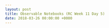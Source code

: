 ```yaml
---
layout: post
title: Observable Notebooks (RC Week 11 Day 5)
date: 2018-03-26 00:00:00 +0000
---
```

